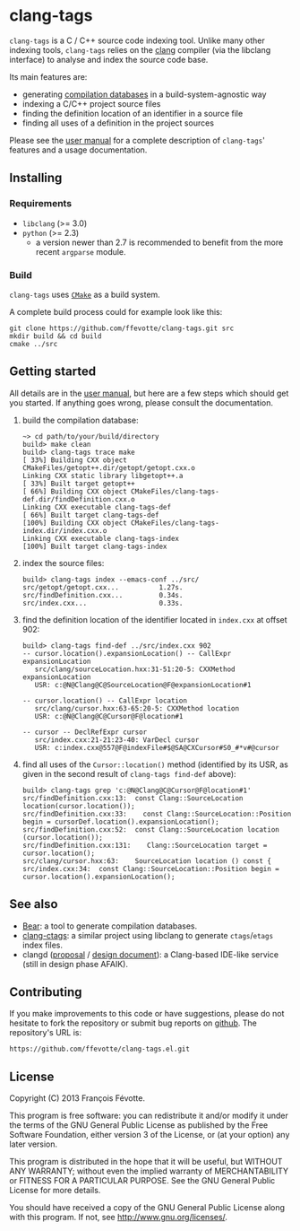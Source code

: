 # clang-tags

`clang-tags` is a C / C++ source code indexing tool. Unlike many other indexing
tools, `clang-tags` relies on the [clang](http://clang.llvm.org) compiler (via
the libclang interface) to analyse and index the source code base.

Its main features are:
- generating
  [compilation databases](http://clang.llvm.org/docs/JSONCompilationDatabase.html)
  in a build-system-agnostic way
- indexing a C/C++ project source files
- finding the definition location of an identifier in a source file
- finding all uses of a definition in the project sources

Please see the [user manual](http://ffevotte.github.com/clang-tags) for a
complete description of `clang-tags`' features and a usage documentation.

## Installing

### Requirements

- `libclang` (>= 3.0)
- `python` (>= 2.3)
  - a version newer than 2.7 is recommended to benefit from the more recent `argparse` module.


### Build

`clang-tags` uses [`CMake`](http://www.cmake.org/) as a build system.

A complete build process could for example look like this:

```
git clone https://github.com/ffevotte/clang-tags.git src
mkdir build && cd build
cmake ../src
```


## Getting started

All details are in the [user manual](http://ffevotte.github.com/clang-tags), but
here are a few steps which should get you started. If anything goes wrong,
please consult the documentation.

1. build the compilation database:

   ```
   ~> cd path/to/your/build/directory
   build> make clean
   build> clang-tags trace make
   [ 33%] Building CXX object CMakeFiles/getopt++.dir/getopt/getopt.cxx.o
   Linking CXX static library libgetopt++.a
   [ 33%] Built target getopt++
   [ 66%] Building CXX object CMakeFiles/clang-tags-def.dir/findDefinition.cxx.o
   Linking CXX executable clang-tags-def
   [ 66%] Built target clang-tags-def
   [100%] Building CXX object CMakeFiles/clang-tags-index.dir/index.cxx.o
   Linking CXX executable clang-tags-index
   [100%] Built target clang-tags-index
   ```

2. index the source files:

   ```
   build> clang-tags index --emacs-conf ../src/
   src/getopt/getopt.cxx...          1.27s.
   src/findDefinition.cxx...         0.34s.
   src/index.cxx...                  0.33s.
   ```

3. find the definition location of the identifier located in `index.cxx` at
   offset 902:

   ```
   build> clang-tags find-def ../src/index.cxx 902
   -- cursor.location().expansionLocation() -- CallExpr expansionLocation
      src/clang/sourceLocation.hxx:31-51:20-5: CXXMethod expansionLocation
      USR: c:@N@Clang@C@SourceLocation@F@expansionLocation#1

   -- cursor.location() -- CallExpr location
      src/clang/cursor.hxx:63-65:20-5: CXXMethod location
      USR: c:@N@Clang@C@Cursor@F@location#1

   -- cursor -- DeclRefExpr cursor
      src/index.cxx:21-21:23-40: VarDecl cursor
      USR: c:index.cxx@557@F@indexFile#$@SA@CXCursor#S0_#*v#@cursor
   ```

4. find all uses of the `Cursor::location()` method (identified by its USR, as
   given in the second result of `clang-tags find-def` above):

   ```
   build> clang-tags grep 'c:@N@Clang@C@Cursor@F@location#1'
   src/findDefinition.cxx:13:  const Clang::SourceLocation location(cursor.location());
   src/findDefinition.cxx:33:    const Clang::SourceLocation::Position begin = cursorDef.location().expansionLocation();
   src/findDefinition.cxx:52:  const Clang::SourceLocation location (cursor.location());
   src/findDefinition.cxx:131:    Clang::SourceLocation target = cursor.location();
   src/clang/cursor.hxx:63:    SourceLocation location () const {
   src/index.cxx:34:  const Clang::SourceLocation::Position begin = cursor.location().expansionLocation();
   ```


## See also

- [Bear](https://github.com/rizsotto/Bear): a tool to generate compilation databases.
- [clang-ctags](https://github.com/drothlis/clang-ctags): a similar project
  using libclang to generate `ctags`/`etags` index files.
- clangd
  ([proposal](http://lists.cs.uiuc.edu/pipermail/cfe-dev/2012-June/022028.html)
  /
  [design document](https://github.com/chandlerc/llvm-designs/blob/master/ClangService.rst)):
  a Clang-based IDE-like service (still in design phase AFAIK).


## Contributing

If you make improvements to this code or have suggestions, please do not
hesitate to fork the repository or submit bug reports on
[github](https://github.com/ffevotte/clang-tags). The repository's URL is:

    https://github.com/ffevotte/clang-tags.el.git


## License

Copyright (C) 2013 François Févotte.

This program is free software: you can redistribute it and/or modify it under
the terms of the GNU General Public License as published by the Free Software
Foundation, either version 3 of the License, or (at your option) any later
version.

This program is distributed in the hope that it will be useful, but WITHOUT ANY
WARRANTY; without even the implied warranty of MERCHANTABILITY or FITNESS FOR A
PARTICULAR PURPOSE. See the GNU General Public License for more details.

You should have received a copy of the GNU General Public License along with
this program. If not, see <http://www.gnu.org/licenses/>.
